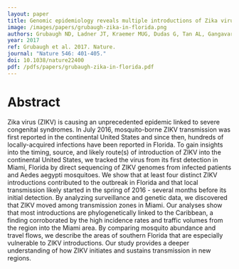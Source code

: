 ```yaml
---
layout: paper
title: Genomic epidemiology reveals multiple introductions of Zika virus into the United States
image: /images/papers/grubaugh-zika-in-florida.png
authors: Grubaugh ND, Ladner JT, Kraemer MUG, Dudas G, Tan AL, Gangavarapu K, Wiley MR, White S, Thézé J, Magnani DM, Prieto K, Reyes D, Bingham A, Paul LM, Robles-Sikisaka R, Oliveira G, Pronty D, Metsky HC, Baniecki ML, Barnes KG, Chak B, Freije CA, Gladden-Young A, Gnirke A, Luo C, MacInnis B, Matranga CB, Park DJ, Qu J, Schaffner SF, Tomkins-Tinch C, West KL, Winnicki SM, Wohl S, Yozwiak NL, Quick J, Fauver JR, Khan K, Brent SE, Reiner RC, Lichtenberger PN, Ricciardi M, Bailey VK, Watkins DI, Cone MR, Kopp EW, Hogan KN, Cannons AC, Jean R, Garry RF, Loman NJ, Faria NR, Porcelli MC, Vasquez C, Nagle ER, Cummings DAT, Stanek D, Rambaut A, Sanchez-Lockhart M, Sabeti PC, Gillis LD, Michael SF, Bedford T, Pybus OG, Isern S, Palacios G, Andersen KG.
year: 2017
ref: Grubaugh et al. 2017. Nature.
journal: "Nature 546: 401-405."
doi: 10.1038/nature22400
pdf: /pdfs/papers/grubaugh-zika-in-florida.pdf
---
```


# Abstract

Zika virus (ZIKV) is causing an unprecedented epidemic linked to severe congenital syndromes. In July 2016, mosquito-borne ZIKV transmission was first reported in the continental United States and since then, hundreds of locally-acquired infections have been reported in Florida. To gain insights into the timing, source, and likely route(s) of introduction of ZIKV into the continental United States, we tracked the virus from its first detection in Miami, Florida by direct sequencing of ZIKV genomes from infected patients and Aedes aegypti mosquitoes. We show that at least four distinct ZIKV introductions contributed to the outbreak in Florida and that local transmission likely started in the spring of 2016 - several months before its initial detection. By analyzing surveillance and genetic data, we discovered that ZIKV moved among transmission zones in Miami. Our analyses show that most introductions are phylogenetically linked to the Caribbean, a finding corroborated by the high incidence rates and traffic volumes from the region into the Miami area. By comparing mosquito abundance and travel flows, we describe the areas of southern Florida that are especially vulnerable to ZIKV introductions. Our study provides a deeper understanding of how ZIKV initiates and sustains transmission in new regions.
